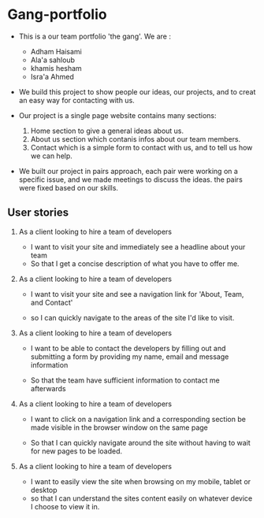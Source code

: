 # Gang-portfolio

- This is a our team portfolio 'the gang'. We are :

  - Adham Haisami
  - Ala'a sahloub
  - khamis hesham
  - Isra'a Ahmed

- We build this project to show people our ideas, our projects, and to creat an easy way for contacting with us.

- Our project is a single page website contains many sections:

  1. Home section to give a general ideas about us.
  2. About us section which contanis infos about our team members.
  3. Contact which is a simple form to contact with us, and to tell us how we can help.

- We built our project in pairs approach, each pair were working on a specific issue, and we made meetings to discuss the ideas. the pairs were fixed based on our skills.

## User stories

1. As a client looking to hire a team of developers

   - I want to visit your site and immediately see a headline about your team
   - So that I get a concise description of what you have to offer me.

2. As a client looking to hire a team of developers

   - I want to visit your site and see a navigation link for 'About, Team, and Contact'

   - so I can quickly navigate to the areas of the site I'd like to visit.

3. As a client looking to hire a team of developers

   - I want to be able to contact the developers by filling out and submitting a form by providing my name, email and message information

   - So that the team have sufficient information to contact me afterwards

4. As a client looking to hire a team of developers

   - I want to click on a navigation link and a corresponding section be made visible in the browser window on the same page

   - So that I can quickly navigate around the site without having to wait for new pages to be loaded.

5. As a client looking to hire a team of developers

   - I want to easily view the site when browsing on my mobile, tablet or desktop

   * so that I can understand the sites content easily on whatever device I choose to view it in.
